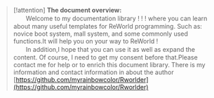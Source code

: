 <!-- 简介 -->
<!-- 默认页面 -->
> [!attention]
__The document overview:__   	
　　Welcome to my documentation library ! ! ! where you can learn about many useful templates for ReWorld programming.
Such as: novice boot system, mall system, and some commonly used functions.It will help you on your way to ReWorld !    	
　　In addition,I hope that you can use it as well as expand the content. Of course, I need to get my consent before that.Please contact me for help or to enrich this document library.
There is my information and contact information in about the author [https://github.com/myrainbowcolor/Rworlder](https://github.com/myrainbowcolor/Rworlder)

